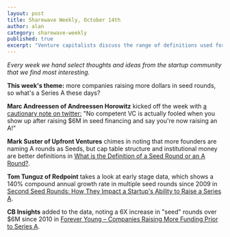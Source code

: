 ```yaml
---
layout: post
title: Sharewave Weekly, October 14th
author: alan
category: sharewave-weekly
published: true
excerpt: "Venture capitalists discuss the range of definitions used for early stage rounds in this edition of the Sharewave Weekly."
---
```

*Every week we hand select thoughts and ideas from the startup community that we find most interesting.*

**This week's theme:** more companies raising more dollars in seed rounds, so what's a Series A these days?

**Marc Andreessen of Andreessen Horowitz** kicked off the week with [a cautionary note on twitter:](https://twitter.com/pmarca/status/519344050529251328) "No competent VC is actually fooled when you show up after raising $6M in seed financing and say you're now raising an A!"

**Mark Suster of Upfront Ventures** chimes in noting that more founders are naming A rounds as Seeds, but cap table structure and institutional money are better definitions in [What is the Definition of a Seed Round or an A Round?](http://www.bothsidesofthetable.com/2014/10/07/what-is-the-definition-of-a-seed-round-or-an-a-round/).

**Tom Tunguz of Redpoint** takes a look at early stage data, which shows a 140% compound annual growth rate in multiple seed rounds since 2009 in [Second Seed Rounds: How They Impact a Startup's Ability to Raise a Series A](http://tomtunguz.com/second-seeds/). 

**CB Insights** added to the data, noting a 6X increase in "seed" rounds over $6M since 2010 in [Forever Young – Companies Raising More Funding Prior to Series A](https://www.cbinsights.com/blog/series-a-seed-funding-companies/).